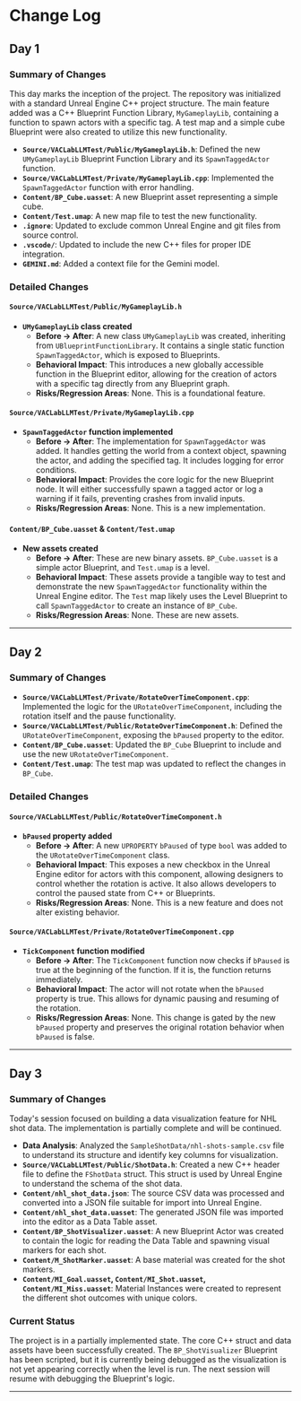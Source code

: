 # Change Log

## Day 1

### Summary of Changes

This day marks the inception of the project. The repository was initialized with a standard Unreal Engine C++ project structure. The main feature added was a C++ Blueprint Function Library, `MyGameplayLib`, containing a function to spawn actors with a specific tag. A test map and a simple cube Blueprint were also created to utilize this new functionality.

*   **`Source/VACLabLLMTest/Public/MyGameplayLib.h`**: Defined the new `UMyGameplayLib` Blueprint Function Library and its `SpawnTaggedActor` function.
*   **`Source/VACLabLLMTest/Private/MyGameplayLib.cpp`**: Implemented the `SpawnTaggedActor` function with error handling.
*   **`Content/BP_Cube.uasset`**: A new Blueprint asset representing a simple cube.
*   **`Content/Test.umap`**: A new map file to test the new functionality.
*   **`.ignore`**: Updated to exclude common Unreal Engine and git files from source control.
*   **`.vscode/`**: Updated to include the new C++ files for proper IDE integration.
*   **`GEMINI.md`**: Added a context file for the Gemini model.

### Detailed Changes

#### `Source/VACLabLLMTest/Public/MyGameplayLib.h`

*   **`UMyGameplayLib` class created**
    *   **Before → After**: A new class `UMyGameplayLib` was created, inheriting from `UBlueprintFunctionLibrary`. It contains a single static function `SpawnTaggedActor`, which is exposed to Blueprints.
    *   **Behavioral Impact**: This introduces a new globally accessible function in the Blueprint editor, allowing for the creation of actors with a specific tag directly from any Blueprint graph.
    *   **Risks/Regression Areas**: None. This is a foundational feature.

#### `Source/VACLabLLMTest/Private/MyGameplayLib.cpp`

*   **`SpawnTaggedActor` function implemented**
    *   **Before → After**: The implementation for `SpawnTaggedActor` was added. It handles getting the world from a context object, spawning the actor, and adding the specified tag. It includes logging for error conditions.
    *   **Behavioral Impact**: Provides the core logic for the new Blueprint node. It will either successfully spawn a tagged actor or log a warning if it fails, preventing crashes from invalid inputs.
    *   **Risks/Regression Areas**: None. This is a new implementation.

#### `Content/BP_Cube.uasset` & `Content/Test.umap`

*   **New assets created**
    *   **Before → After**: These are new binary assets. `BP_Cube.uasset` is a simple actor Blueprint, and `Test.umap` is a level.
    *   **Behavioral Impact**: These assets provide a tangible way to test and demonstrate the new `SpawnTaggedActor` functionality within the Unreal Engine editor. The `Test` map likely uses the Level Blueprint to call `SpawnTaggedActor` to create an instance of `BP_Cube`.
    *   **Risks/Regression Areas**: None. These are new assets.

---

## Day 2

### Summary of Changes

*   **`Source/VACLabLLMTest/Private/RotateOverTimeComponent.cpp`**: Implemented the logic for the `URotateOverTimeComponent`, including the rotation itself and the pause functionality.
*   **`Source/VACLabLLMTest/Public/RotateOverTimeComponent.h`**: Defined the `URotateOverTimeComponent`, exposing the `bPaused` property to the editor.
*   **`Content/BP_Cube.uasset`**: Updated the `BP_Cube` Blueprint to include and use the new `URotateOverTimeComponent`.
*   **`Content/Test.umap`**: The test map was updated to reflect the changes in `BP_Cube`.

### Detailed Changes

#### `Source/VACLabLLMTest/Public/RotateOverTimeComponent.h`

*   **`bPaused` property added**
    *   **Before → After**: A new `UPROPERTY` `bPaused` of type `bool` was added to the `URotateOverTimeComponent` class.
    *   **Behavioral Impact**: This exposes a new checkbox in the Unreal Engine editor for actors with this component, allowing designers to control whether the rotation is active. It also allows developers to control the paused state from C++ or Blueprints.
    *   **Risks/Regression Areas**: None. This is a new feature and does not alter existing behavior.

#### `Source/VACLabLLMTest/Private/RotateOverTimeComponent.cpp`

*   **`TickComponent` function modified**
    *   **Before → After**: The `TickComponent` function now checks if `bPaused` is true at the beginning of the function. If it is, the function returns immediately.
    *   **Behavioral Impact**: The actor will not rotate when the `bPaused` property is true. This allows for dynamic pausing and resuming of the rotation.
    *   **Risks/Regression Areas**: None. This change is gated by the new `bPaused` property and preserves the original rotation behavior when `bPaused` is false.

---

## Day 3

### Summary of Changes

Today's session focused on building a data visualization feature for NHL shot data. The implementation is partially complete and will be continued.

*   **Data Analysis**: Analyzed the `SampleShotData/nhl-shots-sample.csv` file to understand its structure and identify key columns for visualization.
*   **`Source/VACLabLLMTest/Public/ShotData.h`**: Created a new C++ header file to define the `FShotData` struct. This struct is used by Unreal Engine to understand the schema of the shot data.
*   **`Content/nhl_shot_data.json`**: The source CSV data was processed and converted into a JSON file suitable for import into Unreal Engine.
*   **`Content/nhl_shot_data.uasset`**: The generated JSON file was imported into the editor as a Data Table asset.
*   **`Content/BP_ShotVisualizer.uasset`**: A new Blueprint Actor was created to contain the logic for reading the Data Table and spawning visual markers for each shot.
*   **`Content/M_ShotMarker.uasset`**: A base material was created for the shot markers.
*   **`Content/MI_Goal.uasset`, `Content/MI_Shot.uasset`, `Content/MI_Miss.uasset`**: Material Instances were created to represent the different shot outcomes with unique colors.

### Current Status

The project is in a partially implemented state. The core C++ struct and data assets have been successfully created. The `BP_ShotVisualizer` Blueprint has been scripted, but it is currently being debugged as the visualization is not yet appearing correctly when the level is run. The next session will resume with debugging the Blueprint's logic.

---